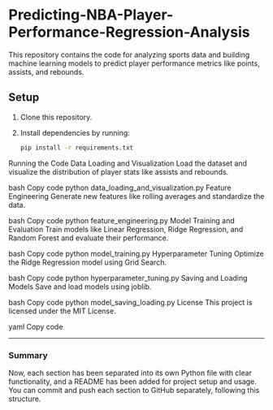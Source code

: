 # Predicting-NBA-Player-Performance-Regression-Analysis

This repository contains the code for analyzing sports data and building machine learning models to predict player performance metrics like points, assists, and rebounds.

## Setup

1. Clone this repository.
2. Install dependencies by running:

   ```bash
   pip install -r requirements.txt
Running the Code
Data Loading and Visualization
Load the dataset and visualize the distribution of player stats like assists and rebounds.

bash
Copy code
python data_loading_and_visualization.py
Feature Engineering
Generate new features like rolling averages and standardize the data.

bash
Copy code
python feature_engineering.py
Model Training and Evaluation
Train models like Linear Regression, Ridge Regression, and Random Forest and evaluate their performance.

bash
Copy code
python model_training.py
Hyperparameter Tuning
Optimize the Ridge Regression model using Grid Search.

bash
Copy code
python hyperparameter_tuning.py
Saving and Loading Models
Save and load models using joblib.

bash
Copy code
python model_saving_loading.py
License
This project is licensed under the MIT License.

yaml
Copy code

---

### Summary
Now, each section has been separated into its own Python file with clear functionality, and a README has been added for project setup and usage. You can commit and push each section to GitHub separately, following this structure.










